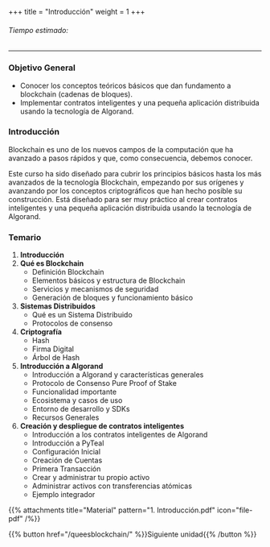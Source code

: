 +++
title = "Introducción"
weight = 1
+++

###### Tiempo estimado: 

---

### Objetivo General
- Conocer los conceptos teóricos básicos que dan fundamento a blockchain (cadenas de bloques).
- Implementar contratos inteligentes y una pequeña aplicación distribuida usando la tecnología de Algorand.

### Introducción
Blockchain es uno de los nuevos campos de la computación que ha avanzado a pasos rápidos y que, como consecuencia, debemos conocer.

Este curso ha sido diseñado para cubrir los principios básicos hasta los más avanzados de la tecnología Blockchain, empezando por sus orígenes y avanzando por los conceptos criptográficos que han hecho posible su construcción. Está diseñado para ser muy práctico al crear contratos inteligentes y una pequeña aplicación distribuida usando la tecnología de Algorand.

### Temario
1. **Introducción**
2. **Qué es Blockchain**
    - Definición Blockchain
    - Elementos básicos y estructura de Blockchain
    - Servicios y mecanismos de seguridad
    - Generación de bloques y funcionamiento básico
3. **Sistemas Distribuidos**
    - Qué es un Sistema Distribuido
    - Protocolos de consenso
4. **Criptografía**
    - Hash
    - Firma Digital
    - Árbol de Hash
5. **Introducción a Algorand**
    - Introducción a Algorand y características generales
    - Protocolo de Consenso Pure Proof of Stake
    - Funcionalidad importante
    - Ecosistema y casos de uso
    - Entorno de desarrollo y SDKs
    - Recursos Generales
6. **Creación y despliegue de contratos inteligentes**
    - Introducción a los contratos inteligentes de Algorand
    - Introducción a PyTeal
    - Configuración Inicial
    - Creación de Cuentas
    - Primera Transacción
    - Crear y administrar tu propio activo
    - Administrar activos con transferencias atómicas
    - Ejemplo integrador


{{% attachments title="Material" pattern="1. Introducción.pdf"  icon="file-pdf" /%}}


{{% button href="/queesblockchain/" %}}Siguiente unidad{{% /button %}}


